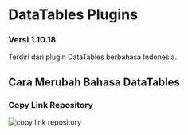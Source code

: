 # DataTables Plugins
### Versi 1.10.18
Terdiri dari plugin DataTables berbahasa Indonesia.

## Cara Merubah Bahasa DataTables
### Copy Link Repository
![copy link repository](https://user-images.githubusercontent.com/29445299/73582487-01a19e00-44c0-11ea-9836-e0b41531933b.png)

